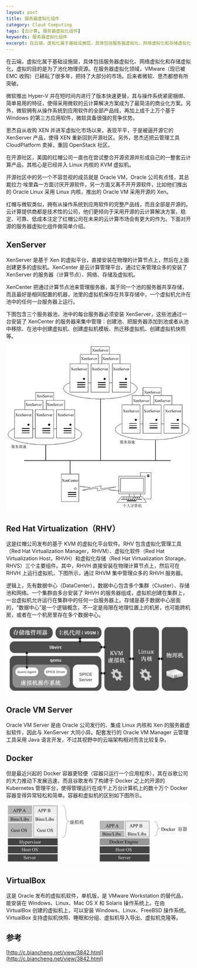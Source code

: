 ```yaml
---
layout: post
title: 服务器虚拟化组件
category: Cloud Computing
tags: [云计算, 服务器虚拟化组件]
keywords: 服务器虚拟化组件
excerpt: 在云端，虚拟化属于基础设施层，具体包括服务器虚拟化、网络虚拟化和存储虚拟化，虚拟的目的是为了池化物理资源。
---
```


在云端，虚拟化属于基础设施层，具体包括服务器虚拟化、网络虚拟化和存储虚拟化，虚拟的目的是为了池化物理资源。在服务器虚拟化领域，VMware（现已被 EMC 收购）已耕耘了很多年，把持了大部分的市场。后来者微软、思杰都想有所突破。

微软推出 Hyper-V 并在短时间内进行了版本快速更替，其与操作系统紧密捆绑、简单易用的特征，使得采用微软的云计算解决方案成为了最简洁的商业化方案。另外，微软拥有从操作系统到应用软件的全部产品线，再加上成千上万个基于 Windows 的第三方应用软件，微软具备很强的竞争优势。

思杰自从收购 XEN 并进军虚拟化市场以来，表现平平，于是被逼开源它的 XenServer 产品，使得 XEN 重新回到开源社区。另外，思杰还把云管理工具 CloudPlatform 卖掉，重回 OpenStack 社区。

在开源社区，美国的红帽公司一直也在尝试整合开源资源并形成自己的一整套云计算产品，其核心是已经并入 Linux 内核的 KVM 虚拟机。

开源社区中的另一个不容忽视的成员就是 Oracle VM，Oracle 公司有点怪，其总裁拉力·埃里森一方面讨厌开源软件，另一方面又离不开开源软件，比如他们推出的 Oracle Linux 采用 Linux 内核，推出的 Oracle VM 采用开源的 Xen。

红帽与微软类似，拥有从操作系统到应用软件的完整产品线，而且全部是开源的。云计算提供商都是技术性的公司，他们更倾向于采用开源的云计算解决方案，稳定、可靠、低成本注定了红帽公司在未来的云计算市场会有更大的作为。下面对开源的服务器虚拟化组件做简单介绍。

## XenServer

XenServer 是基于 Xen 的虚拟平台，直接安装在物理的计算节点上，然后在上面创建更多的虚拟机。XenCenter 是云计算管理平台，通过它来管理众多的安装了 XenServer 的服务器（计算节点）、网络、存储及虚拟机。

XenCenter 把通过计算节点池来管理服务器，属于同一个池的服务器共享存储，而且最好是相同配置的机器，池里的虚拟机保存在共享存储中，一个虚拟机允许在池中的任何一台服务器上运行。

下图包含三个服务器池，池中的每台服务器必须安装 XenServer，这些池通过一台安装了 XenCenter 的服务器来集中管理：创建池、把服务器添加到池或者从池中移除、在池中创建虚拟机、创建虚拟机模板、热迁移虚拟机、创建虚拟机快照等。

![](/assets/images/2020/XenCenter.gif)

## Red Hat Virtualization（RHV）

这是红帽公司发布的基于 KVM 的虚拟化平台软件。RHV 包含虚拟化管理工具（Red Hat Virtualization Manager，RHVM）、虚拟化软件（Red Hat Virtualization Host，RHVH）和虚拟化存储（Red Hat Virtualization Storage，RHVS）三个主要组件。其中，RHVH 直接安装在物理计算节点上，然后可在 RHVH 上运行虚拟机，下图所示，通过 RHVM 集中管理众多的 RHVH 服务器。

逻辑上，先有数据中心（DataCenter），数据中心包含多个集群（Cluster）、存储池和网络。一个集群由多台安装了 RHVH 的服务器组成，虚拟机创建在集群上，一台虚拟机允许运行在集群中的任何一台服务器上。存储是基于数据中心层面的，“数据中心”是一个逻辑概念，不一定是局限在地理位置上的机房，也可能跨机房，或者在一个机房里存在多个数据中心。

![](/assets/images/2020/RHVH.jpg)

## Oracle VM Server

Oracle VM Server 是由 Oracle 公司发行的、集成 Linux 内核和 Xen 的服务器虚拟软件，因此与 XenServer 大同小异。配套发行的 Oracle VM Manager 云管理工具采用 Java 语言开发，不过其视野中的云端架构相对而言比较复杂。

## Docker

但是最近兴起的 Docker 容器更轻便（容器只运行一个应用程序），其在谷歌公司的大力推动下发展迅速，而且谷歌发布了构建于 Docker 之上的开源的 Kubernetes 管理平台，使得管理运行在成千上万台计算机上的数十万个 Docker 容器变得异常轻松和简单。容器和虚拟机的区别如下图所示。

![](/assets/images/2020/Container_VM.jpg)

## VirtualBox

这是 Oracle 发布的虚拟机软件，单机版，是 VMware Workstation 的替代品，能安装在 Windows、Linux、Mac OS X 和 Solaris 操作系统上。在由 VirtualBox 创建的虚拟机上，可以安装 Windows、Linux、FreeBSD 操作系统。VirtualBox 支持虚拟机快照、睡眠和分组、虚拟机导入导出、虚拟机克隆等。

## 参考

[http://c.biancheng.net/view/3842.html](http://c.biancheng.net/view/3842.html)
